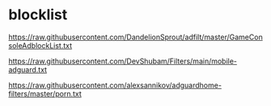 # blocklist

https://raw.githubusercontent.com/DandelionSprout/adfilt/master/GameConsoleAdblockList.txt

https://raw.githubusercontent.com/DevShubam/Filters/main/mobile-adguard.txt

https://raw.githubusercontent.com/alexsannikov/adguardhome-filters/master/porn.txt
